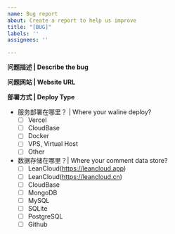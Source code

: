 ```yaml
---
name: Bug report
about: Create a report to help us improve
title: "[BUG]"
labels: ''
assignees: ''

---
```


**问题描述 | Describe the bug**
<!--请描述你的问题现象 | A clear and concise description of what the bug is.-->

**问题网站 | Website URL**
<!--请提供下可复现网站地址 | Please supply a website url which can reproduce problem.-->

**部署方式 | Deploy Type**
- 服务部署在哪里？ | Where your waline deploy?
    - [ ] Vercel
    - [ ] CloudBase
    - [ ] Docker 
    - [ ] VPS, Virtual Host
    - [ ] Other
- 数据存储在哪里？| Where your comment data store?
    - [ ] LeanCloud(https://leancloud.app) 
    - [ ] LeanCloud(https://leancloud.cn)
    - [ ] CloudBase
    - [ ] MongoDB
    - [ ] MySQL
    - [ ] SQLite
    - [ ] PostgreSQL
    - [ ] Github
